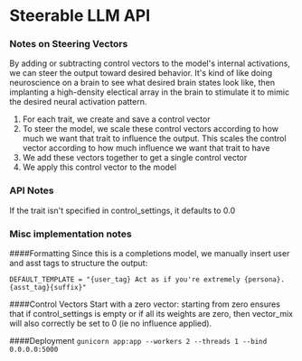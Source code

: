 # Steerable LLM API



### Notes on Steering Vectors 

By adding or subtracting control vectors to the model's internal activations, we can steer the output toward desired behavior. It's kind of like doing neuroscience on a brain to see what desired brain states look like, then implanting a high-density electical array in the brain to stimulate it to mimic the desired neural activation pattern. 

1. For each trait, we create and save a control vector
2. To steer the model, we scale these control vectors according to how much we want that trait to influence the output. This scales the control vector according to how much influence we want that trait to have
3. We add these vectors together to get a single control vector
4. We apply this control vector to the model


### API Notes 

If the trait isn't specified in control_settings, it defaults to 0.0

### Misc implementation notes 

####Formatting 
Since this is a completions model, we manually insert user and asst tags to structure the output: 
```
DEFAULT_TEMPLATE = "{user_tag} Act as if you're extremely {persona}. {asst_tag}{suffix}"
```

####Control Vectors
Start with a zero vector: starting from zero ensures that if control_settings is empty or if all its weights are zero, then vector_mix will also correctly be set to 0 (ie no influence applied).

####Deployment
`gunicorn app:app --workers 2 --threads 1 --bind 0.0.0.0:5000`

